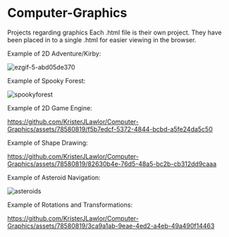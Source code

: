 # Computer-Graphics
Projects regarding graphics
Each .html file is their own project. They have been placed in to a single .html for easier viewing in the browser.


Example of 2D Adventure/Kirby:






![ezgif-5-abd05de370](https://user-images.githubusercontent.com/78580819/185520627-02d89739-16e0-4d7e-9d92-c6251e6036ab.gif)


Example of Spooky Forest:







![spookyforest](https://user-images.githubusercontent.com/78580819/185521354-034def29-5ab9-4790-b4b8-3efb2ac63bbc.gif)

Example of 2D Game Engine:







https://github.com/KristerJLawlor/Computer-Graphics/assets/78580819/f5b7edcf-5372-4844-bcbd-a5fe24da5c50

Example of Shape Drawing:







https://github.com/KristerJLawlor/Computer-Graphics/assets/78580819/82630b4e-76d5-48a5-bc2b-cb312dd9caaa

Example of Asteroid Navigation:







![asteroids](https://user-images.githubusercontent.com/78580819/185522743-9f25870d-1a78-40f0-8b04-894d03a38206.gif)

Example of Rotations and Transformations:







https://github.com/KristerJLawlor/Computer-Graphics/assets/78580819/3ca9a1ab-9eae-4ed2-a4eb-49a490f14463





